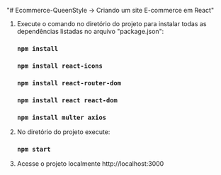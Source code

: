 "# Ecommerce-QueenStyle -> Criando um site E-commerce em React"

1) Execute o comando no diretório do projeto para instalar todas as dependências listadas no arquivo "package.json":
    ### `npm install`
    ### `npm install react-icons`
    ### `npm install react-router-dom`
    ### `npm install react react-dom`
    ### `npm install multer axios`

3) No diretório do projeto execute: 
    ### `npm start`

4) Acesse o projeto localmente
    http://localhost:3000


